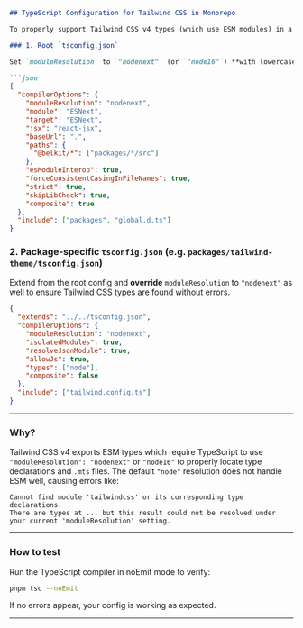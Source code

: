 
````md
## TypeScript Configuration for Tailwind CSS in Monorepo

To properly support Tailwind CSS v4 types (which use ESM modules) in a monorepo setup with TypeScript, you need to adjust the `moduleResolution` setting in your `tsconfig.json` files.

### 1. Root `tsconfig.json`

Set `moduleResolution` to `"nodenext"` (or `"node16"`) **with lowercase letters** to ensure TypeScript can correctly resolve ESM packages like Tailwind CSS.

```json
{
  "compilerOptions": {
    "moduleResolution": "nodenext",
    "module": "ESNext",
    "target": "ESNext",
    "jsx": "react-jsx",
    "baseUrl": ".",
    "paths": {
      "@belkit/*": ["packages/*/src"]
    },
    "esModuleInterop": true,
    "forceConsistentCasingInFileNames": true,
    "strict": true,
    "skipLibCheck": true,
    "composite": true
  },
  "include": ["packages", "global.d.ts"]
}
````

### 2. Package-specific `tsconfig.json` (e.g. `packages/tailwind-theme/tsconfig.json`)

Extend from the root config and **override** `moduleResolution` to `"nodenext"` as well to ensure Tailwind CSS types are found without errors.

```json
{
  "extends": "../../tsconfig.json",
  "compilerOptions": {
    "moduleResolution": "nodenext",
    "isolatedModules": true,
    "resolveJsonModule": true,
    "allowJs": true,
    "types": ["node"],
    "composite": false
  },
  "include": ["tailwind.config.ts"]
}
```

---

### Why?

Tailwind CSS v4 exports ESM types which require TypeScript to use `"moduleResolution": "nodenext"` or `"node16"` to properly locate type declarations and `.mts` files. The default `"node"` resolution does not handle ESM well, causing errors like:

```
Cannot find module 'tailwindcss' or its corresponding type declarations.
There are types at ... but this result could not be resolved under your current 'moduleResolution' setting.
```

---

### How to test

Run the TypeScript compiler in noEmit mode to verify:

```bash
pnpm tsc --noEmit
```

If no errors appear, your config is working as expected.

---
